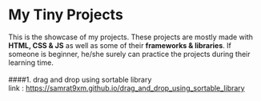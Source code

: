 # My Tiny Projects

This is the showcase of my projects. These projects are mostly made with **HTML, CSS & JS** as well as some of their **frameworks & libraries**. If someone is beginner, he/she surely can practice the projects during their learning time. <br/><br/>
####1. drag and drop using sortable library
 <br/>link : https://samrat9xm.github.io/drag_and_drop_using_sortable_library
